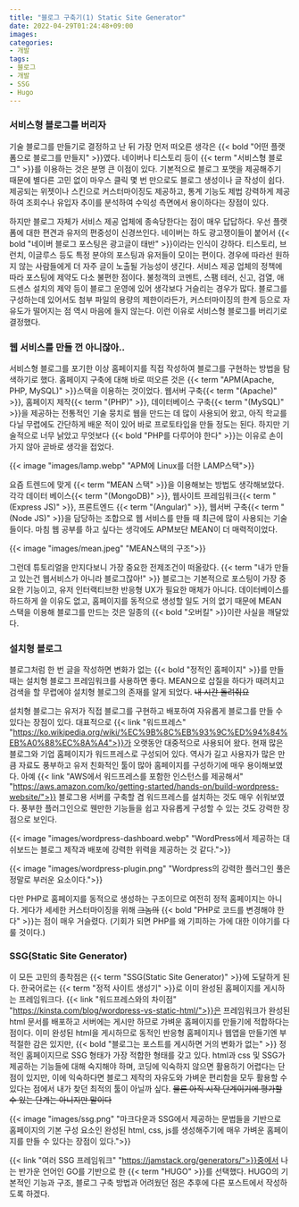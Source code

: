 ```yaml
---
title: "블로그 구축기(1) Static Site Generator"
date: 2022-04-29T01:24:48+09:00
images:
categories:
- 개발
tags:
- 블로그
- 개발
- SSG
- Hugo
---
```


### 서비스형 블로그를 버리자

기술 블로그를 만들기로 결정하고 난 뒤 가장 먼저 떠오른 생각은 {{< bold "어떤 플랫폼으로 블로그를 만들지" >}}였다. 네이버나 티스토리 등이 {{< term "서비스형 블로그" >}}를 이용하는 것은 분명 큰 이점이 있다. 기본적으로 블로그 포맷을 제공해주기 때문에 별다른 고민 없이 마우스 클릭 몇 번 만으로도 블로그 생성이나 글 작성이 쉽다. 제공되는 위젯이나 스킨으로 커스터마이징도 제공하고, 통계 기능도 제법 강력하게 제공하여 조회수나 유입자 추이를 분석하여 수익성 측면에서 용이하다는 장점이 있다. 

하지만 블로그 자체가 서비스 제공 업체에 종속당한다는 점이 매우 답답하다. 우선 플랫폼에 대한 편견과 유저의 편중성이 신경쓰인다. 네이버는 하도 광고쟁이들이 붙어서 {{< bold "네이버 블로그 포스팅은 광고글이 태반" >}}이라는 인식이 강하다. 티스토리, 브런치, 이글루스 등도 특정 분야의 포스팅과 유저들이 모이는 편이다. 경우에 따라선 원하지 않는 사람들에게 더 자주 글이 노출될 가능성이 생긴다. 서비스 제공 업체의 정책에 따라 포스팅에 제약도 다소 불편한 점이다. 불청객의 코멘트, 스팸 테러, 신고, 검열, 애드센스 설치의 제약 등이 블로그 운영에 있어 생각보다 거슬리는 경우가 많다. 블로그를 구성하는데 있어서도 첨부 파일의 용량의 제한이라든가, 커스터마이징의 한계 등으로 자유도가 떨어지는 점 역시 마음에 들지 않는다. 이런 이유로 서비스형 블로그를 버리기로 결정했다.

### 웹 서비스를 만들 껀 아니잖아..

서비스형 블로그를 포기한 이상 홈페이지를 직접 작성하여 블로그를 구현하는 방법을 탐색하기로 했다. 홈페이지 구축에 대해 바로 떠오른 것은 {{< term "APM(Apache, PHP, MySQL)" >}}스택을 이용하는 것이었다. 웹서버 구축{{< term "(Apache)" >}}, 홈페이지 제작{{< term "(PHP)" >}}, 데이터베이스 구축{{< term "(MySQL)" >}}을 제공하는 전통적인 기술 뭉치로 웹을 만드는 데 많이 사용되어 왔고, 아직 학교를 다닐 무렵에도 간단하게 배운 적이 있어 바로 프로토타입을 만들 정도는 된다. 하지만 기술적으로 너무 낡았고 무엇보다 {{< bold "PHP를 다루어야 한다" >}}는 이유로 손이 가지 않아 곧바로 생각을 접었다.

{{< image "images/lamp.webp" "APM에 Linux를 더한 LAMP스택">}}

요즘 트렌드에 맞게 {{< term "MEAN 스택" >}}을 이용해보는 방법도 생각해보았다. 각각 데이터 베이스{{< term "(MongoDB)" >}}, 웹사이트 프레임워크{{< term "(Express JS)" >}}, 프론트엔드 {{< term "(Angular)" >}}, 웹서버 구축{{< term "(Node JS)" >}}을 담당하는 조합으로 웹 서비스를 만들 때 최근에 많이 사용되는 기술들이다. 마침 웹 공부를 하고 싶다는 생각에도 APM보단 MEAN이 더 매력적이었다.

{{< image "images/mean.jpeg" "MEAN스택의 구조">}}

그런데 튜토리얼을 만지다보니 가장 중요한 전제조건이 떠올랐다. {{< term "내가 만들고 있는건 웹서비스가 아니라 블로그잖아!" >}} 블로그는 기본적으로 포스팅이 가장 중요한 기능이고, 유저 인터랙티브한 반응형 UX가 필요한 매체가 아니다. 데이터베이스를 하드하게 쓸 이유도 없고, 홈페이지를 동적으로 생성할 일도 거의 없기 때문에 MEAN 스택을 이용해 블로그를 만드는 것은 일종의 {{< bold "오버킬" >}}이란 사실을 깨달았다. 

### 설치형 블로그

블로그처럼 한 번 글을 작성하면 변화가 없는 {{< bold "정적인 홈페이지" >}}를 만들 때는 설치형 블로그 프레임워크를 사용하면 좋다. MEAN으로 삽질을 하다가 때려치고 검색을 할 무렵에야 설치형 블로그의 존재를 알게 되었다. ~~내 시간 돌려줘요~~

설치형 블로그는 유저가 직접 블로그를 구현하고 배포하여 자유롭게 블로그를 만들 수 있다는 장점이 있다. 대표적으로 {{< link "워드프레스" "https://ko.wikipedia.org/wiki/%EC%9B%8C%EB%93%9C%ED%94%84%EB%A0%88%EC%8A%A4">}}가 오랫동안 대중적으로 사용되어 왔다. 현재 많은 블로그와 기업 홈페이지가 워드프레스로 구성되어 있다. 역사가 길고 사용자가 많은 만큼 자료도 풍부하고 유저 친화적인 툴이 많아 홈페이지를 구성하기에 매우 용이해보였다. 아예 {{< link "AWS에서 워드프레스를 포함한 인스턴스를 제공해서" "https://aws.amazon.com/ko/getting-started/hands-on/build-wordpress-website/">}} 블로그용 서버를 구축할 겸 워드프레스를 설치하는 것도 매우 쉬워보였다. 풍부한 플러그인으로 웬만한 기능들을 쉽고 자유롭게 구성할 수 있는 것도 강력한 장점으로 보인다.

{{< image "images/wordpress-dashboard.webp" "WordPress에서 제공하는 대쉬보드는 블로그 제작과 배포에 강력한 위력을 제공하는 것 같다.">}}

{{< image "images/wordpress-plugin.png" "Wordpress의 강력한 플러그인 풀은 정말로 부러운 요소이다.">}}

다만 PHP로 홈페이지를 동적으로 생성하는 구조이므로 여전히 정적 홈페이지는 아니다. 게다가 세세한 커스터마이징을 위해 ~~그놈의~~ {{< bold "PHP로 코드를 변경해야 한다" >}}는 점이 매우 거슬렸다. (기회가 되면 PHP를 왜 기피하는 가에 대한 이야기를 다룰 것이다.)

### SSG(Static Site Generator)

이 모든 고민의 종착점은 {{< term "SSG(Static Site Generator)" >}}에 도달하게 된다. 한국어로는 {{< term "정적 사이트 생성기" >}}로 이미 완성된 홈페이지를 게시하는 프레임워크다. {{< link "워드프레스와의 차이점" "https://kinsta.com/blog/wordpress-vs-static-html/">}}은 프레임워크가 완성된 html 문서를 배포하고 서버에는 게시만 하므로 가벼운 홈페이지를 만들기에 적합하다는 점이다. 이미 완성된 html을 게시하므로 동적인 반응형 홈페이지나 웹앱을 만들기엔 부적절한 감은 있지만, {{< bold "블로그는 포스트를 게시하면 거의 변화가 없는" >}} 정적인 홈페이지므로 SSG 형태가 가장 적합한 형태를 갖고 있다. html과 css 및 SSG가 제공하는 기능들에 대해 숙지해야 하며, 코딩에 익숙하지 않으면 활용하기 어렵다는 단점이 있지만, 이에 익숙하다면 블로그 제작의 자유도와 가벼운 편리함을 모두 활용할 수 있다는 점에서 내가 찾던 최적의 툴이 아닐까 싶다. ~~물론 아직 시작 단계이기에 평가할 수 있는 단계는 아니지만 말이다~~

{{< image "images/ssg.png" "마크다운과 SSG에서 제공하는 문법들을 기반으로 홈페이지의 기본 구성 요소인 완성된 html, css, js를 생성해주기에 매우 가벼운 홈페이지를 만들 수 있다는 장점이 있다.">}}

{{< link "여러 SSG 프레임워크" "https://jamstack.org/generators/">}}중에서 나는 반가운 언어인 GO를 기반으로 한 {{< term "HUGO" >}}를 선택했다. HUGO의 기본적인 기능과 구조, 블로그 구축 방법과 어려웠던 점은 추후에 다른 포스트에서 작성하도록 하겠다.
